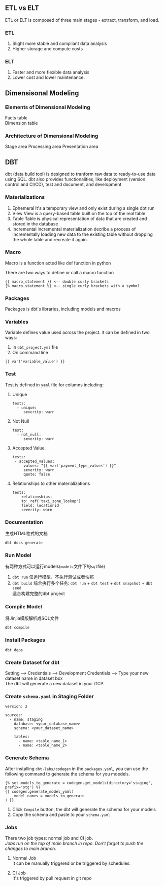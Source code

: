 ## ETL vs ELT
ETL or ELT is composed of three main stages - extract, transform, and load. 
### ETL
1. Slight more stable and compliant data analysis
2. Higher storage and compute costs

### ELT
1. Faster and more flexible data analysis
2. Lower cost and lower maintenance.

## Dimensisonal Modeling
### Elements of Dimensional Modeling
Facts table  
Dimension table
### Architecture of Dimensional Modeling
Stage area
Processing area
Presentation area

## DBT
dbt (data build tool) is designed to tranform raw data to ready-to-use data using SQL. dbt also provides functionalities, like deployment (version control and CI/CD), test and document, and development

### Materializations
1. Ephemeral
   It's a temporary view and only exist during a single dbt run
2. View
   View is a query-based table built on the top of the real table
3. Table
   Table is physical representation of data that are created and stored in the database
4. Incremental
   Incremental materialization decribe a process of incrementally loading new data to the existing table without dropping the whole table and recreate it again.

### Macro
Macro is a function acted like def function in python

There are two ways to define or call a macro function
```dbt
{{ macro_statement }} <-- double curly brackets
{% macro_statement %} <-- single curly brackets with a symbol
```

### Packages
Packages is dbt's libraries, including models and macros

### Variables
Variable defines value used across the project. It can be defined in two ways:
1. In `dbt_project.yml` file
2. On command line
```dbt
{{ var('variable_value') }}
```

### Test
Test is defined in `yaml` file for columns including:
1. Unique
   ```dbt
   tests:
     - unique:
        severity: warn
   ```
2. Not Null
   ```dbt
   test:
     - not_null:
        severity: warn
   ```
3. Accepted Value
   ```dbt
   tests:
    - accepted_values:
        values: "{{ var('payment_type_values') }}"
        severity: warn
        quote: false
   ```
4. Relationships to other materializations
   ```dbt
   tests:
     - relationships:
       to: ref('taxi_zone_lookup')
       field: locationid
       severity: warn
   ```

### Documentation
生成HTML格式的文档  
```dbt
dbt docs generate
```

### Run Model
有两种方式可以运行models(`models`文件下的`sql`file)
1. `dbt run`
   仅运行模型，不执行测试或者快照
2. `dbt build`
   综合执行多个任务: `dbt run` + `dbt test` + `dbt snapshot` + `dbt seed`  
   适合构建完整的dbt project

### Compile Model
将Jinjia模版解析成SQL文件
```dbt
dbt compile
```

### Install Packages
```dbt
dbt deps
```

### Create Dataset for dbt
Setting --> Credentials --> Development Credentials --> Type your new dataset name in dataset box  
The dbt will generate a new dataset in your GCP.

### Create `schema.yaml` in Staging Folder
```dbt
version: 2

sources:
  - name: staging
    database: <your_database_name>
    schema: <your_dataset_name>

    tables:
      - name: <table_name_1>
      - name: <table_name_2>
```

### Generate Schema
After installing `dbt-labs/codegen` in the `packages.yaml`, you can use the following command to generate the schema for you moedels. 
```dbt
{% set models_to_generate = codegen.get_models(directory='staging', prefix='stg') %}
{{ codegen.generate_model_yaml(
    model_names = models_to_generate
) }}
```
1. Click `Compile` button, the dbt will generate the schema for your models   
1. Copy the schema and paste to your `schema.yaml`

### Jobs
There two job types: normal job and CI job.  
*Jobs run on the top of main branch in repo. Don't forget to push the changes to main branch.*

1. Normal Job  
It can be manually triggered or be triggered by schedules. 

2. CI Job  
It's triggered by pull request in git repo